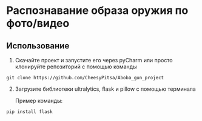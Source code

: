 # Распознавание образа оружия по фото/видео

## Использование
1. Скачайте проект и запустите его через pyCharm или просто клонируйте репозиторий с помощью команды
```
git clone https://github.com/CheesyPitsa/Aboba_gun_project
```
2. Загрузите библиотеки ultralytics, flask и pillow с помощью терминала

    Пример команды:
```
pip install flask
```
